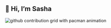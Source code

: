 ## 👋 Hi, I’m Sasha


<picture>
  <source media="(prefers-color-scheme: dark)" srcset="https://raw.githubusercontent.com/SashaCreate/SashaCreate/output/github-contribution-grid-with-pacman-dark.svg">
  <source media="(prefers-color-scheme: light)" srcset="https://raw.githubusercontent.com/SashaCreate/SashaCreate/output/github-contribution-grid-with-pacman.svg">
  <img alt="github contribution grid with pacman animation" src="https://raw.githubusercontent.com/SashaCreate/SashaCreate/output/github-contribution-grid-with-pacman.svg">
</picture>
